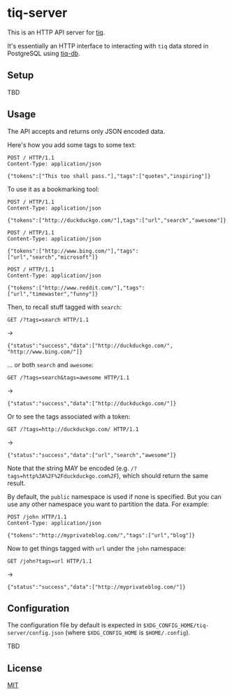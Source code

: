 tiq-server
==========

This is an HTTP API server for [tiq](https://github.com/imiric/tiq).

It's essentially an HTTP interface to interacting with `tiq` data stored in
PostgreSQL using [tiq-db](https://github.com/imiric/tiq-db).


Setup
-----

TBD


Usage
-----

The API accepts and returns only JSON encoded data.

Here's how you add some tags to some text:

```
POST / HTTP/1.1
Content-Type: application/json

{"tokens":["This too shall pass."],"tags":["quotes","inspiring"]}
```

To use it as a bookmarking tool:

```
POST / HTTP/1.1
Content-Type: application/json

{"tokens":["http://duckduckgo.com/"],tags":["url","search","awesome"]}
```

```
POST / HTTP/1.1
Content-Type: application/json

{"tokens":["http://www.bing.com/"],"tags":["url","search","microsoft"]}
```

```
POST / HTTP/1.1
Content-Type: application/json

{"tokens":["http://www.reddit.com/"],"tags":["url","timewaster","funny"]}
```

Then, to recall stuff tagged with `search`:
```
GET /?tags=search HTTP/1.1
```
->
```
{"status":"success","data":["http://duckduckgo.com/", "http://www.bing.com/"]}
```

... or both `search` and `awesome`:
```
GET /?tags=search&tags=awesome HTTP/1.1
```
->
```
{"status":"success","data":["http://duckduckgo.com/"]}
```

Or to see the tags associated with a token:
```
GET /?tags=http://duckduckgo.com/ HTTP/1.1
```
->
```
{"status":"success","data":["url","search","awesome"]}
```

Note that the string MAY be encoded (e.g. `/?tags=http%3A%2F%2Fduckduckgo.com%2F`),
which should return the same result.


By default, the `public` namespace is used if none is specified. But you can
use any other namespace you want to partition the data. For example:
```
POST /john HTTP/1.1
Content-Type: application/json

{"tokens":"http://myprivateblog.com/","tags":["url","blog"]}
```

Now to get things tagged with `url` under the `john` namespace:
```
GET /john?tags=url HTTP/1.1
```
->
```
{"status":"success","data":["http://myprivateblog.com/"]}
```


Configuration
-------------

The configuration file by default is expected in `$XDG_CONFIG_HOME/tiq-server/config.json`
(where `$XDG_CONFIG_HOME` is `$HOME/.config`).

TBD

License
-------

[MIT](LICENSE)
